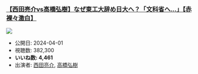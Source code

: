 ### [【西田亮介vs高橋弘樹】なぜ東工大辞め日大へ？「文科省へ…」【赤裸々激白】](https://www.youtube.com/watch?v=ald44eoUqoI)
[![](https://img.youtube.com/vi/ald44eoUqoI/sddefault.jpg)](https://www.youtube.com/watch?v=ald44eoUqoI)
-   公開日: 2024-04-01
-   視聴数: 382,300
-   **いいね数: 4,461**
-   出演者: [西田亮介](/rehacq_fan/people/西田亮介 "wikilink"), [高橋弘樹](/rehacq_fan/people/高橋弘樹 "wikilink")
